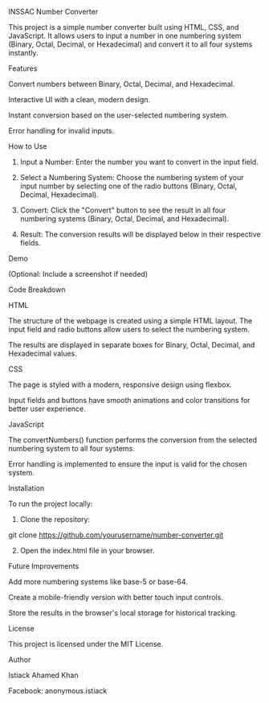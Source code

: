 INSSAC Number Converter

This project is a simple number converter built using HTML, CSS, and JavaScript. It allows users to input a number in one numbering system (Binary, Octal, Decimal, or Hexadecimal) and convert it to all four systems instantly.

Features

Convert numbers between Binary, Octal, Decimal, and Hexadecimal.

Interactive UI with a clean, modern design.

Instant conversion based on the user-selected numbering system.

Error handling for invalid inputs.


How to Use

1. Input a Number: Enter the number you want to convert in the input field.


2. Select a Numbering System: Choose the numbering system of your input number by selecting one of the radio buttons (Binary, Octal, Decimal, Hexadecimal).


3. Convert: Click the "Convert" button to see the result in all four numbering systems (Binary, Octal, Decimal, and Hexadecimal).


4. Result: The conversion results will be displayed below in their respective fields.



Demo

 (Optional: Include a screenshot if needed)

Code Breakdown

HTML

The structure of the webpage is created using a simple HTML layout. The input field and radio buttons allow users to select the numbering system.

The results are displayed in separate boxes for Binary, Octal, Decimal, and Hexadecimal values.


CSS

The page is styled with a modern, responsive design using flexbox.

Input fields and buttons have smooth animations and color transitions for better user experience.


JavaScript

The convertNumbers() function performs the conversion from the selected numbering system to all four systems.

Error handling is implemented to ensure the input is valid for the chosen system.


Installation

To run the project locally:

1. Clone the repository:

git clone https://github.com/yourusername/number-converter.git


2. Open the index.html file in your browser.



Future Improvements

Add more numbering systems like base-5 or base-64.

Create a mobile-friendly version with better touch input controls.

Store the results in the browser's local storage for historical tracking.


License

This project is licensed under the MIT License.

Author

Istiack Ahamed Khan

Facebook: anonymous.istiack
